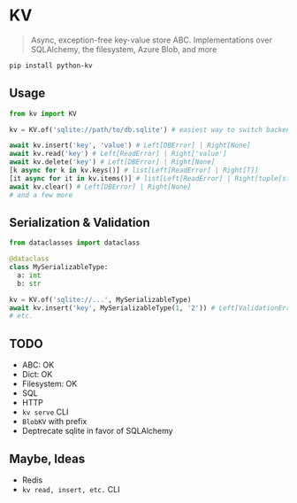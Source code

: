 # KV

> Async, exception-free key-value store ABC. Implementations over SQLAlchemy, the filesystem, Azure Blob, and more

```bash
pip install python-kv
```

## Usage

```python
from kv import KV

kv = KV.of('sqlite://path/to/db.sqlite') # easiest way to switch backends: connection strings

await kv.insert('key', 'value') # Left[DBError] | Right[None]
await kv.read('key') # Left[ReadError] | Right['value']
await kv.delete('key') # Left[DBError] | Right[None]
[k async for k in kv.keys()] # list[Left[ReadError] | Right[T]]
[it async for it in kv.items()] # list[Left[ReadError] | Right[tuple[str, T]]]
await kv.clear() # Left[DBError] | Right[None]
# and a few more
```

## Serialization & Validation
  
```python
from dataclasses import dataclass

@dataclass
class MySerializableType:
  a: int
  b: str

kv = KV.of('sqlite://...', MySerializableType)
await kv.insert('key', MySerializableType(1, '2')) # Left[ValidationError] | Right[None]
# etc.
```

## TODO
- ABC: OK
- Dict: OK
- Filesystem: OK
- SQL
- HTTP
- `kv serve` CLI
- `BlobKV` with prefix
- Deptrecate sqlite in favor of SQLAlchemy

## Maybe, Ideas
- Redis
- `kv read, insert, etc.` CLI